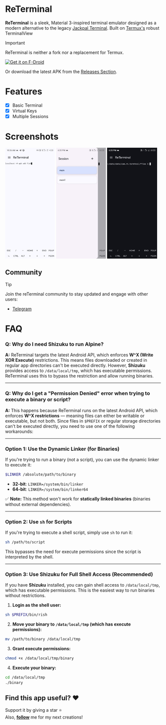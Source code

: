 # ReTerminal
**ReTerminal** is a sleek, Material 3-inspired terminal emulator designed as a modern alternative to the legacy [Jackpal Terminal](https://github.com/jackpal/Android-Terminal-Emulator). Built on [Termux's](https://github.com/termux/termux-app) robust TerminalView

> [!IMPORTANT]
ReTerminal is neither a fork nor a replacement for Termux.

[<img src="https://fdroid.gitlab.io/artwork/badge/get-it-on.png"
     alt="Get it on F-Droid"
     height="80">](https://f-droid.org/packages/com.rk.terminal/)

Or download the latest APK from the [Releases Section](https://github.com/RohitKushvaha01/ReTerminal/releases/latest).

# Features
- [x] Basic Terminal
- [x] Virtual Keys
- [x] Multiple Sessions

# Screenshots
<div>
  <img src="/fastlane/metadata/android/en-US/images/phoneScreenshots/01.png" width="32%" />
  <img src="/fastlane/metadata/android/en-US/images/phoneScreenshots/02.jpg" width="32%" />
  <img src="/fastlane/metadata/android/en-US/images/phoneScreenshots/03.jpg" width="32%" />
</div>

## Community
> [!TIP]
Join the reTerminal community to stay updated and engage with other users:
- [Telegram](https://t.me/reTerminal)


# FAQ

### **Q: Why do I need Shizuku to run Alpine?**
**A:** ReTerminal targets the latest Android API, which enforces **W^X (Write XOR Execute)** restrictions. This means files downloaded or created in regular app directories can't be executed directly. However, **Shizuku** provides access to `/data/local/tmp`, which has executable permissions. ReTerminal uses this to bypass the restriction and allow running binaries.

---

### **Q: Why do I get a "Permission Denied" error when trying to execute a binary or script?**
**A:** This happens because ReTerminal runs on the latest Android API, which enforces **W^X restrictions** — meaning files can either be writable or executable, but not both. Since files in `$PREFIX` or regular storage directories can't be executed directly, you need to use one of the following workarounds:

---

### **Option 1: Use the Dynamic Linker (for Binaries)**
If you're trying to run a binary (not a script), you can use the dynamic linker to execute it:

```bash
$LINKER /absolute/path/to/binary
```

- **32-bit**: `LINKER=/system/bin/linker`
- **64-bit**: `LINKER=/system/bin/linker64`

✅ **Note:** This method won't work for **statically linked binaries** (binaries without external dependencies).

---

### **Option 2: Use `sh` for Scripts**
If you're trying to execute a shell script, simply use `sh` to run it:

```bash
sh /path/to/script
```

This bypasses the need for execute permissions since the script is interpreted by the shell.

---

### **Option 3: Use Shizuku for Full Shell Access (Recommended)**
If you have **Shizuku** installed, you can gain shell access to `/data/local/tmp`, which has executable permissions. This is the easiest way to run binaries without restrictions.

1. **Login as the shell user:**
```bash
sh $PREFIX/bin/rish
```

2. **Move your binary to `/data/local/tmp` (which has execute permissions):**
```bash
mv /path/to/binary /data/local/tmp
```

3. **Grant execute permissions:**
```bash
chmod +x /data/local/tmp/binary
```

4. **Execute your binary:**
```bash
cd /data/local/tmp
./binary
```


## Find this app useful? :heart:
Support it by giving a star :star: <br>
Also, **__[follow](https://github.com/Rohitkushvaha01)__** me for my next creations!

